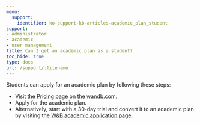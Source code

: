```yaml
---
menu:
  support:
    identifier: ko-support-kb-articles-academic_plan_student
support:
- administrator
- academic
- user management
title: Can I get an academic plan as a student?
toc_hide: true
type: docs
url: /support/:filename
---
```


Students can apply for an academic plan by following these steps:

- Visit [the Pricing page on the wandb.com](https://wandb.ai/site/pricing).
- Apply for the academic plan.
- Alternatively, start with a 30-day trial and convert it to an academic plan by visiting the [W&B academic application page](https://wandb.ai/academic_application).